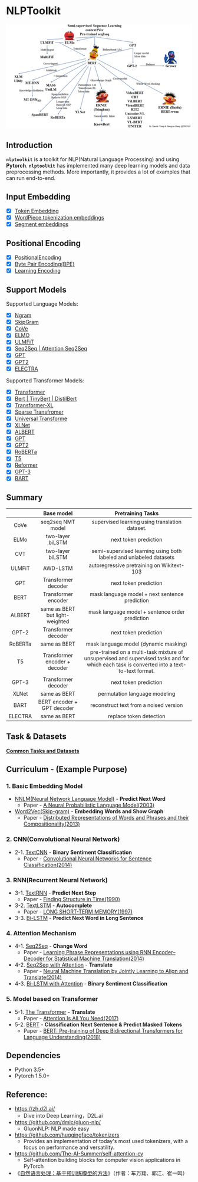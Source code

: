 <!--
 * @Author: jianzhnie
 * @Date: 2021-12-30 13:26:04
 * @LastEditTime: 2022-03-08 14:36:13
 * @LastEditors: jianzhnie
 * @Description:
 *
-->

# NLPToolkit

<img src="docs/imgs/PLMfamily.jpg" alt="PLMfamily" style="zoom:200%;" />

## Introduction

**`nlptoolkit`** is a toolkit for NLP(Natural Language Processing) and using **Pytorch**.  **`nlptoolkit`**  has implemented many deep learning models and data preprocessing methods. More importantly, it provides a lot of examples that can run end-to-end.

## Input Embedding

- [x] [Token Embedding](<>)
- [x] [WordPiece tokenization embeddings](<>)
- [x] [Segment embeddings](<>)

## Positional Encoding

- [x] [PositionalEncoding](<>)
- [x] [Byte Pair Encoding(BPE)](<>)
- [x] [Learning Encoding](<>)

## Support Models

Supported Language Models:

- [x] [Ngram](<>)
- [x] [SkipGram](<>)
- [x] [CoVe](<>)
- [x] [ELMO](<>)
- [x] [ULMFiT](<>)
- [x] [Seq2Seq | Attention Seq2Seq](<>)
- [x] [GPT](<>)
- [x] [GPT2](<>)
- [x] [ELECTRA](<>)

Supported Transformer Models:

- [x] [Transformer](<>)
- [x] [Bert | TinyBert | DistilBert](<>)
- [x] [Transformer-XL](<>)
- [x] [Sparse Transfromer](<>)
- [x] [Universal Transforme](<>)
- [x] [XLNet](<>)
- [x] [ALBERT](<>)
- [x] [GPT](<>)
- [x] [GPT2](<>)
- [x] [RoBERTa](<>)
- [x] [T5](<>)
- [x] [Reformer](<>)
- [x] [GPT-3](<>)
- [x] [BART](<>)

## Summary

|         |           Base model            |                                                             Pretraining Tasks                                                             |
| :-----: | :-----------------------------: | :---------------------------------------------------------------------------------------------------------------------------------------: |
|  CoVe   |        seq2seq NMT model        |                                              supervised learning using translation dataset.                                               |
|  ELMo   |        two-layer biLSTM         |                                                           next token prediction                                                           |
|   CVT   |        two-layer biLSTM         |                                    semi-supervised learning using both labeled and unlabeled datasets                                     |
| ULMFiT  |            AWD-LSTM             |                                                autoregressive pretraining on Wikitext-103                                                 |
|   GPT   |       Transformer decoder       |                                                           next token prediction                                                           |
|  BERT   |       Transformer encoder       |                                              mask language model + next sentence prediction                                               |
| ALBERT  | same as BERT but light-weighted |                                              mask language model + sentence order prediction                                              |
|  GPT-2  |       Transformer decoder       |                                                           next token prediction                                                           |
| RoBERTa |          same as BERT           |                                                   mask language model (dynamic masking)                                                   |
|   T5    |  Transformer encoder + decoder  | pre-trained on a multi-task mixture of unsupervised and supervised tasks and for which each task is converted into a text-to-text format. |
|  GPT-3  |       Transformer decoder       |                                                           next token prediction                                                           |
|  XLNet  |          same as BERT           |                                                       permutation language modeling                                                       |
|  BART   |   BERT encoder + GPT decoder    |                                                  reconstruct text from a noised version                                                   |
| ELECTRA |          same as BERT           |                                                          replace token detection                                                          |

## Task & Datasets

[**Common Tasks and Datasets**](docs/nlp_task_datasets.md)

## Curriculum - (Example Purpose)

### 1. Basic Embedding Model

- [NNLM(Neural Network Language Model)](nlptoolkit/models/word2vec/word2vec.py) - **Predict Next Word**
  - Paper -  [A Neural Probabilistic Language Model(2003)](http://www.jmlr.org/papers/volume3/bengio03a/bengio03a.pdf)
- [Word2Vec(Skip-gram)](nlptoolkit/models/word2vec/word2vec.py) - **Embedding Words and Show Graph**
  - Paper - [Distributed Representations of Words and Phrases
    and their Compositionality(2013)](https://papers.nips.cc/paper/5021-distributed-representations-of-words-and-phrases-and-their-compositionality.pdf)

### 2. CNN(Convolutional Neural Network)

- 2-1. [TextCNN](2-1.TextCNN) - **Binary Sentiment Classification**
  - Paper - [Convolutional Neural Networks for Sentence Classification(2014)](http://www.aclweb.org/anthology/D14-1181)

### 3. RNN(Recurrent Neural Network)

- 3-1. [TextRNN](3-1.TextRNN) - **Predict Next Step**
  - Paper - [Finding Structure in Time(1990)](http://psych.colorado.edu/~kimlab/Elman1990.pdf)
- 3-2. [TextLSTM](https://github.com/graykode/nlp-tutorial/tree/master/3-2.TextLSTM) - **Autocomplete**
  - Paper - [LONG SHORT-TERM MEMORY(1997)](https://www.bioinf.jku.at/publications/older/2604.pdf)
- 3-3. [Bi-LSTM](3-3.Bi-LSTM) - **Predict Next Word in Long Sentence**

### 4. Attention Mechanism

- 4-1. [Seq2Seq](4-1.Seq2Seq) - **Change Word**
  - Paper - [Learning Phrase Representations using RNN Encoder–Decoder
    for Statistical Machine Translation(2014)](https://arxiv.org/pdf/1406.1078.pdf)
- 4-2. [Seq2Seq with Attention](<4-2.Seq2Seq(Attention)>) - **Translate**
  - Paper - [Neural Machine Translation by Jointly Learning to Align and Translate(2014)](https://arxiv.org/abs/1409.0473)
- 4-3. [Bi-LSTM with Attention](<4-3.Bi-LSTM(Attention)>) - **Binary Sentiment Classification**

### 5. Model based on Transformer

- 5-1.  [The Transformer](5-1.Transformer) - **Translate**
  - Paper - [Attention Is All You Need(2017)](https://arxiv.org/abs/1706.03762)
- 5-2. [BERT](5-2.BERT) - **Classification Next Sentence & Predict Masked Tokens**
  - Paper - [BERT: Pre-training of Deep Bidirectional Transformers for Language Understanding(2018)](https://arxiv.org/abs/1810.04805)

## Dependencies

- Python 3.5+
- Pytorch 1.5.0+

## Reference:

- https://zh.d2l.ai/
  - Dive into Deep Learning，D2L.ai
- https://github.com/dmlc/gluon-nlp/
  - GluonNLP: NLP made easy
- https://github.com/huggingface/tokenizers
  - Provides an implementation of today's most used tokenizers, with a focus on performance and versatility.
- https://github.com/The-AI-Summer/self-attention-cv
  - Self-attention building blocks for computer vision applications in PyTorch
- 《[自然语言处理：基于预训练模型的方法](https://item.jd.com/13344628.html)》（作者：车万翔、郭江、崔一鸣）
